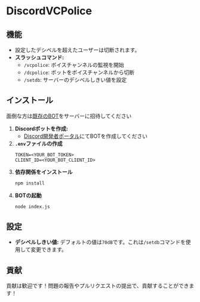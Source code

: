 # DiscordVCPolice

## 機能

- 設定したデシベルを超えたユーザーは切断されます。
- **スラッシュコマンド:**
    - `/vcpolice`: ボイスチャンネルの監視を開始
    - `/dcpolice`: ボットをボイスチャンネルから切断
    - `/setdb`: サーバーのデシベルしきい値を設定

## インストール

面倒な方は[既存のBOT](https://discord.com/oauth2/authorize?client_id=1302234098110042204&permissions=17910786&integration_type=0&scope=bot+applications.commands)をサーバーに招待してください

1. **Discordボットを作成:**
   - [Discord開発者ポータル](https://discord.com/developers/applications)にてBOTを作成してください
2. **`.env`ファイルの作成**
    ```
    TOKEN=<YOUR_BOT_TOKEN>
    CLIENT_ID=<YOUR_BOT_CLIENT_ID>
    ```
3. **依存関係をインストール**
    ```bash
    npm install
    ```
4. **BOTの起動**
    ```bash
    node index.js
    ```

## 設定

- **デシベルしきい値:** デフォルトの値は`70dB`です。これは`/setdb`コマンドを使用して変更できます。

## 貢献

貢献は歓迎です！問題の報告やプルリクエストの提出で、貢献することができます！